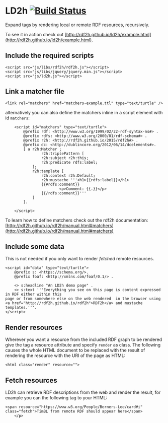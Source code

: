 # LD2h [![Build Status](https://travis-ci.org/rdf2h/ld2h.svg?branch=v0.2.0)](https://travis-ci.org/rdf2h/ld2h)

Expand tags by rendering local or remote RDF resources, recursively.

To see it in action check out [http://rdf2h.github.io/ld2h/example.html](http://rdf2h.github.io/ld2h/example.html).

## Include the required scripts

    <script src="js/libs/rdf2h/rdf2h.js"></script>
    <script src="js/libs/jquery/jquery.min.js"></script>
    <script src="js/ld2h.js"></script>

## Link a matcher file

    <link rel="matchers" href="matchers-example.ttl" type="text/turtle" />

alternatively you can also define the matchers inline in a script element with id `matchers`:

        <script id="matchers" type="text/turtle">
            @prefix rdf: <http://www.w3.org/1999/02/22-rdf-syntax-ns#> .
            @prefix rdfs: <http://www.w3.org/2000/01/rdf-schema#> .
            @prefix r2h: <http://rdf2h.github.io/2015/rdf2h#> .
            @prefix dc: <http://dublincore.org/2012/06/14/dcelements#>.
            [ a r2h:Matcher ;
                    r2h:triplePattern [    
                    r2h:subject r2h:this;
                    r2h:predicate rdfs:label;
                ];
                r2h:template [ 
                    r2h:context r2h:Default;
                    r2h:mustache '''<h1>{{rdfs:label}}</h1>
                    {{#rdfs:comment}}
                            <p>Comment: {{.}}</p>
                    {{/rdfs:comment}}'''
                ]
            ].

        </script>

To learn how to define matchers check out the rdf2h documentation: 
[http://rdf2h.github.io/rdf2h/manual.html#matchers](http://rdf2h.github.io/rdf2h/manual.html#matchers)

## Include some data

This is not needed if you only want to render <i>fetched</i> remote resources.

    <script id="data" type="text/turtle">
        @prefix s: <https://schema.org/>.
        @prefix foaf: <http://xmlns.com/foaf/0.1/> .

        <> s:headline "An LD2h demo page" .
        <> s:text '''Everything you see on this page is content expressed in RDF either within this
    page or from somewhere else on the web rendered  in the browser using 
    <a href="http://rdf2h.github.io/rdf2h">RDF2h</a> and mustache templates.'''.
    </script>

## Render resources

Wherever you want a resource from the included RDF graph to be rendered give the
tag a resource attribute and specify `render` as class. The following causes the 
whole HTML document to be replaced with the result of rendering the resource with
the URI of the page as HTML:

    <html class="render" resource="">

## Fetch resources

LD2h can retrieve RDF descriptions from the web and render the result, for 
example you can the following tag to your HTML:

    <span resource="https://www.w3.org/People/Berners-Lee/card#i" class="fetch">TimBL from remote RDF should appear here</span>
        </p>


